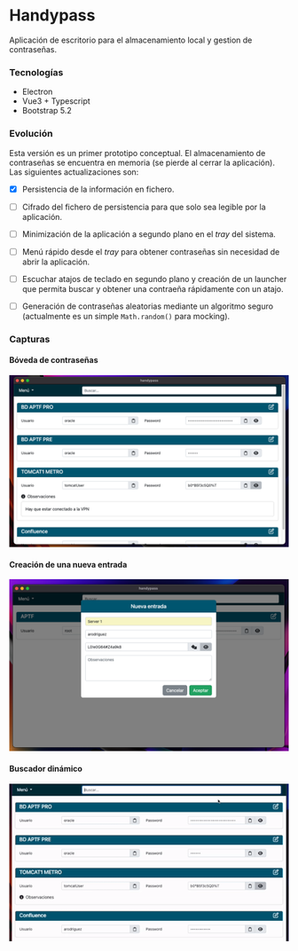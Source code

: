 # Handypass

Aplicación de escritorio para el almacenamiento local y gestion de contraseñas.

### Tecnologías
* Electron
* Vue3 + Typescript
* Bootstrap 5.2

### Evolución

Esta versión es un primer prototipo conceptual. El almacenamiento de contraseñas se encuentra en memoria (se pierde al cerrar la aplicación).
Las siguientes actualizaciones son:
- [x] Persistencia de la información en fichero.
- [ ] Cifrado del fichero de persistencia para que solo sea legible por la aplicación.
- [ ] Minimización de la aplicación a segundo plano en el *tray* del sistema.
- [ ] Menú rápido desde el *tray* para obtener contraseñas sin necesidad de abrir la aplicación.
- [ ] Escuchar atajos de teclado en segundo plano y creación de un launcher que permita buscar y obtener una contraeña rápidamente con un atajo.
- [ ] Generación de contraseñas aleatorias mediante un algoritmo seguro (actualmente es un simple `Math.random()` para mocking).


### Capturas

#### Bóveda de contraseñas

![](/docs/boveda.png)

#### Creación de una nueva entrada

![](/docs/nuevaEntrada.png)

#### Buscador dinámico

![](/docs/busqueda.gif)
